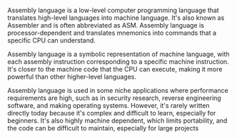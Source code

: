 Assembly language is a low-level computer programming language that translates high-level languages into machine language.
It's also known as Assembler and is often abbreviated as ASM. Assembly language is processor-dependent and translates mnemonics into commands that a specific CPU can understand. 

Assembly language is a symbolic representation of machine language, with each assembly instruction corresponding to a specific machine instruction.
It's closer to the machine code that the CPU can execute, making it more powerful than other higher-level languages. 

Assembly language is used in some niche applications where performance requirements are high, such as in security research, reverse engineering software, and making operating systems.
However, it's rarely written directly today because it's complex and difficult to learn, especially for beginners.
It's also highly machine dependent, which limits portability, and the code can be difficult to maintain, especially for large projects
